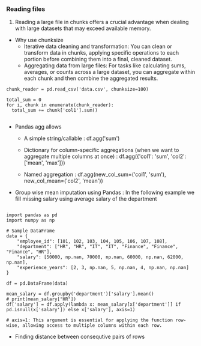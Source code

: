 

### Reading files
1. Reading a large file in chunks
offers a crucial advantage when dealing with large datasets that may exceed available memory.
* Why use chunksize
    * Iterative data cleaning and transformation:
    You can clean or transform data in chunks, applying specific operations to each portion before combining them into a final, cleaned dataset.
    * Aggregating data from large files:
    For tasks like calculating sums, averages, or counts across a large dataset, you can aggregate within each chunk and then combine the aggregated results.

```
chunk_reader = pd.read_csv('data.csv', chunksize=100)

total_sum = 0
for i, chunk in enumerate(chunk_reader):
  total_sum += chunk['col1'].sum()


```

* Pandas agg allows
    * A simple string/callable : df.agg('sum')

    * Dictionary for column-specific aggregations (when we want to aggregate multiple columns at once) :  df.agg({'col1': 'sum', 'col2': ['mean', 'max']})

    * Named aggregation : df.agg(new_col_sum=('col1', 'sum'), new_col_mean=('col2', 'mean'))

* Group wise mean imputation using Pandas : In the following example we fill missing salary using average salary of the department
```

import pandas as pd
import numpy as np

# Sample DataFrame
data = {
    "employee_id": [101, 102, 103, 104, 105, 106, 107, 108],
    "department": ["HR", "HR", "IT", "IT", "Finance", "Finance", "Finance", "HR"],
    "salary": [50000, np.nan, 70000, np.nan, 60000, np.nan, 62000, np.nan],
    "experience_years": [2, 3, np.nan, 5, np.nan, 4, np.nan, np.nan]
}

df = pd.DataFrame(data)

mean_salary = df.groupby('department')['salary'].mean()
# print(mean_salary["HR"])
df['salary'] = df.apply(lambda x: mean_salary[x['department']] if pd.isnull(x['salary']) else x['salary'], axis=1)

# axis=1: This argument is essential for applying the function row-wise, allowing access to multiple columns within each row.
```

* Finding distance between consequtive pairs of rows
